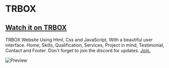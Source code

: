 # TRBOX
## [Watch it on TRBOX](https://ryzenen.com/trbox)

TRBOX  Website Using Html, Css and JavaScript, With a beautiful user interface. Home, Skills, Qualification, Services, Project in mind, Testimonial, Contact and Footer.
Don't forget to join the discord for updates. [Join.](https://ryzenen.com/discord)

![Preview](/preview.png)
